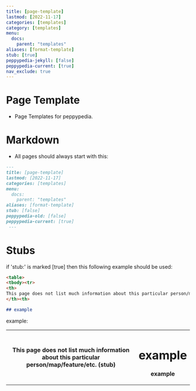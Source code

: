 ```yaml
---
title: [page-template]
lastmod: [2022-11-17]
categories: [templates]
category: [templates]
menu:
  docs:
    parent: "templates"
aliases: [format-template]
stub: [true]
peppypedia-jekyll: [false]
peppypedia-current: [true]
nav_exclude: true
---
```

# Page Template
* Page Templates for peppypedia.
# Markdown
* All pages should always start with this:

```md
---
title: [page-template]
lastmod: [2022-11-17]
categories: [templates]
menu:
  docs:
    parent: "templates"
aliases: [format-template]
stub: [false]
peppypedia-old: [false]
peppypedia-current: [true]
 ---
```
# Stubs
if 'stub:' is marked [true] then this following example should be used:
```md
<table>
<tbody><tr>
<th>
This page does not list much information about this particular person/map/feature/etc. (stub)
</th><th>

## example
```
example:
<table>
<tbody><tr>
<th>
This page does not list much information about this particular person/map/feature/etc. (stub)
</th><th>

# example
example
</table>
</tbody>
</tr>
</th>
